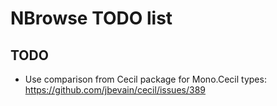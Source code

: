 NBrowse TODO list
=================

TODO
----

- Use comparison from Cecil package for Mono.Cecil types: https://github.com/jbevain/cecil/issues/389
